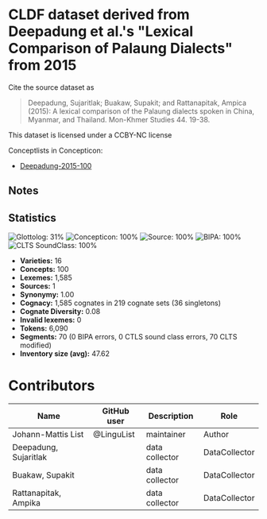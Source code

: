 # CLDF dataset derived from Deepadung et al.'s "Lexical Comparison of Palaung Dialects" from 2015

Cite the source dataset as

> Deepadung, Sujaritlak; Buakaw, Supakit; and Rattanapitak, Ampica (2015): A lexical comparison of the Palaung dialects spoken in China, Myanmar, and Thailand. Mon-Khmer Studies 44. 19-38.

This dataset is licensed under a CCBY-NC license


Conceptlists in Concepticon:
- [Deepadung-2015-100](https://concepticon.clld.org/contributions/Deepadung-2015-100)
## Notes




## Statistics


![Glottolog: 31%](https://img.shields.io/badge/Glottolog-31%25-red.svg "Glottolog: 31%")
![Concepticon: 100%](https://img.shields.io/badge/Concepticon-100%25-brightgreen.svg "Concepticon: 100%")
![Source: 100%](https://img.shields.io/badge/Source-100%25-brightgreen.svg "Source: 100%")
![BIPA: 100%](https://img.shields.io/badge/BIPA-100%25-brightgreen.svg "BIPA: 100%")
![CLTS SoundClass: 100%](https://img.shields.io/badge/CLTS%20SoundClass-100%25-brightgreen.svg "CLTS SoundClass: 100%")

- **Varieties:** 16
- **Concepts:** 100
- **Lexemes:** 1,585
- **Sources:** 1
- **Synonymy:** 1.00
- **Cognacy:** 1,585 cognates in 219 cognate sets (36 singletons)
- **Cognate Diversity:** 0.08
- **Invalid lexemes:** 0
- **Tokens:** 6,090
- **Segments:** 70 (0 BIPA errors, 0 CTLS sound class errors, 70 CLTS modified)
- **Inventory size (avg):** 47.62

# Contributors

Name | GitHub user | Description | Role
--- | --- | --- | ---
Johann-Mattis List | @LinguList | maintainer | Author
Deepadung, Sujaritlak | | data collector | DataCollector
Buakaw, Supakit | | data collector | DataCollector
Rattanapitak, Ampika | | data collector | DataCollector



